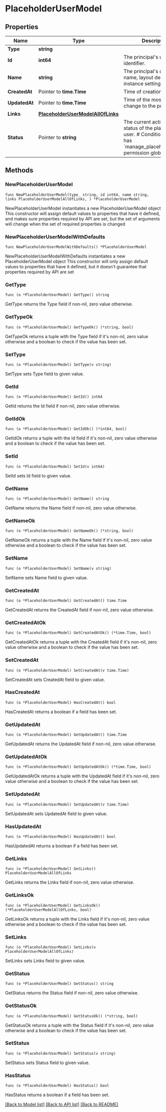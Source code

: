# PlaceholderUserModel

## Properties

Name | Type | Description | Notes
------------ | ------------- | ------------- | -------------
**Type** | **string** |  | 
**Id** | **int64** | The principal&#39;s unique identifier. | 
**Name** | **string** | The principal&#39;s display name, layout depends on instance settings. | 
**CreatedAt** | Pointer to **time.Time** | Time of creation | [optional] 
**UpdatedAt** | Pointer to **time.Time** | Time of the most recent change to the principal | [optional] 
**Links** | [**PlaceholderUserModelAllOfLinks**](PlaceholderUserModelAllOfLinks.md) |  | 
**Status** | Pointer to **string** | The current activation status of the placeholder user.  # Conditions  - User has &#x60;manage_placeholder_user&#x60; permission globally | [optional] 

## Methods

### NewPlaceholderUserModel

`func NewPlaceholderUserModel(type_ string, id int64, name string, links PlaceholderUserModelAllOfLinks, ) *PlaceholderUserModel`

NewPlaceholderUserModel instantiates a new PlaceholderUserModel object
This constructor will assign default values to properties that have it defined,
and makes sure properties required by API are set, but the set of arguments
will change when the set of required properties is changed

### NewPlaceholderUserModelWithDefaults

`func NewPlaceholderUserModelWithDefaults() *PlaceholderUserModel`

NewPlaceholderUserModelWithDefaults instantiates a new PlaceholderUserModel object
This constructor will only assign default values to properties that have it defined,
but it doesn't guarantee that properties required by API are set

### GetType

`func (o *PlaceholderUserModel) GetType() string`

GetType returns the Type field if non-nil, zero value otherwise.

### GetTypeOk

`func (o *PlaceholderUserModel) GetTypeOk() (*string, bool)`

GetTypeOk returns a tuple with the Type field if it's non-nil, zero value otherwise
and a boolean to check if the value has been set.

### SetType

`func (o *PlaceholderUserModel) SetType(v string)`

SetType sets Type field to given value.


### GetId

`func (o *PlaceholderUserModel) GetId() int64`

GetId returns the Id field if non-nil, zero value otherwise.

### GetIdOk

`func (o *PlaceholderUserModel) GetIdOk() (*int64, bool)`

GetIdOk returns a tuple with the Id field if it's non-nil, zero value otherwise
and a boolean to check if the value has been set.

### SetId

`func (o *PlaceholderUserModel) SetId(v int64)`

SetId sets Id field to given value.


### GetName

`func (o *PlaceholderUserModel) GetName() string`

GetName returns the Name field if non-nil, zero value otherwise.

### GetNameOk

`func (o *PlaceholderUserModel) GetNameOk() (*string, bool)`

GetNameOk returns a tuple with the Name field if it's non-nil, zero value otherwise
and a boolean to check if the value has been set.

### SetName

`func (o *PlaceholderUserModel) SetName(v string)`

SetName sets Name field to given value.


### GetCreatedAt

`func (o *PlaceholderUserModel) GetCreatedAt() time.Time`

GetCreatedAt returns the CreatedAt field if non-nil, zero value otherwise.

### GetCreatedAtOk

`func (o *PlaceholderUserModel) GetCreatedAtOk() (*time.Time, bool)`

GetCreatedAtOk returns a tuple with the CreatedAt field if it's non-nil, zero value otherwise
and a boolean to check if the value has been set.

### SetCreatedAt

`func (o *PlaceholderUserModel) SetCreatedAt(v time.Time)`

SetCreatedAt sets CreatedAt field to given value.

### HasCreatedAt

`func (o *PlaceholderUserModel) HasCreatedAt() bool`

HasCreatedAt returns a boolean if a field has been set.

### GetUpdatedAt

`func (o *PlaceholderUserModel) GetUpdatedAt() time.Time`

GetUpdatedAt returns the UpdatedAt field if non-nil, zero value otherwise.

### GetUpdatedAtOk

`func (o *PlaceholderUserModel) GetUpdatedAtOk() (*time.Time, bool)`

GetUpdatedAtOk returns a tuple with the UpdatedAt field if it's non-nil, zero value otherwise
and a boolean to check if the value has been set.

### SetUpdatedAt

`func (o *PlaceholderUserModel) SetUpdatedAt(v time.Time)`

SetUpdatedAt sets UpdatedAt field to given value.

### HasUpdatedAt

`func (o *PlaceholderUserModel) HasUpdatedAt() bool`

HasUpdatedAt returns a boolean if a field has been set.

### GetLinks

`func (o *PlaceholderUserModel) GetLinks() PlaceholderUserModelAllOfLinks`

GetLinks returns the Links field if non-nil, zero value otherwise.

### GetLinksOk

`func (o *PlaceholderUserModel) GetLinksOk() (*PlaceholderUserModelAllOfLinks, bool)`

GetLinksOk returns a tuple with the Links field if it's non-nil, zero value otherwise
and a boolean to check if the value has been set.

### SetLinks

`func (o *PlaceholderUserModel) SetLinks(v PlaceholderUserModelAllOfLinks)`

SetLinks sets Links field to given value.


### GetStatus

`func (o *PlaceholderUserModel) GetStatus() string`

GetStatus returns the Status field if non-nil, zero value otherwise.

### GetStatusOk

`func (o *PlaceholderUserModel) GetStatusOk() (*string, bool)`

GetStatusOk returns a tuple with the Status field if it's non-nil, zero value otherwise
and a boolean to check if the value has been set.

### SetStatus

`func (o *PlaceholderUserModel) SetStatus(v string)`

SetStatus sets Status field to given value.

### HasStatus

`func (o *PlaceholderUserModel) HasStatus() bool`

HasStatus returns a boolean if a field has been set.


[[Back to Model list]](../README.md#documentation-for-models) [[Back to API list]](../README.md#documentation-for-api-endpoints) [[Back to README]](../README.md)


